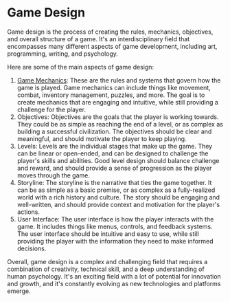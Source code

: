 # Game Design 

Game design is the process of creating the rules, mechanics, objectives, and overall structure of a game. It's an interdisciplinary field that encompasses many different aspects of game development, including art, programming, writing, and psychology.

Here are some of the main aspects of game design:

1. [Game Mechanics](game-mechanics): These are the rules and systems that govern how the game is played. Game mechanics can include things like movement, combat, inventory management, puzzles, and more. The goal is to create mechanics that are engaging and intuitive, while still providing a challenge for the player.
2. Objectives: Objectives are the goals that the player is working towards. They could be as simple as reaching the end of a level, or as complex as building a successful civilization. The objectives should be clear and meaningful, and should motivate the player to keep playing.
3. Levels: Levels are the individual stages that make up the game. They can be linear or open-ended, and can be designed to challenge the player's skills and abilities. Good level design should balance challenge and reward, and should provide a sense of progression as the player moves through the game.
4. Storyline: The storyline is the narrative that ties the game together. It can be as simple as a basic premise, or as complex as a fully-realized world with a rich history and culture. The story should be engaging and well-written, and should provide context and motivation for the player's actions.
5. User Interface: The user interface is how the player interacts with the game. It includes things like menus, controls, and feedback systems. The user interface should be intuitive and easy to use, while still providing the player with the information they need to make informed decisions.

Overall, game design is a complex and challenging field that requires a combination of creativity, technical skill, and a deep understanding of human psychology. It's an exciting field with a lot of potential for innovation and growth, and it's constantly evolving as new technologies and platforms emerge.
